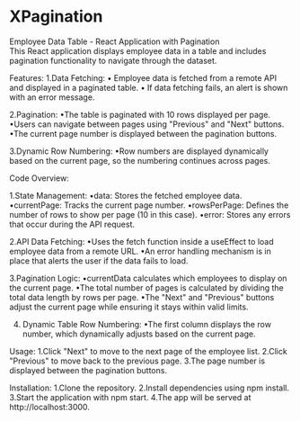 # XPagination <br> 
Employee Data Table - React Application with Pagination<br />
This React application displays employee data in a table and includes pagination functionality to navigate through the dataset.

Features:
1.Data Fetching:
    • Employee data is fetched from a remote API and displayed in a paginated table.
    • If data fetching fails, an alert is shown with an error message.
    
2.Pagination:
    •The table is paginated with 10 rows displayed per page.
    •Users can navigate between pages using "Previous" and "Next" buttons.
    •The current page number is displayed between the pagination buttons.

3.Dynamic Row Numbering:
   •Row numbers are displayed dynamically based on the current page, so the 
numbering continues across pages.

Code Overview:

1.State Management:
   •data: Stores the fetched employee data.
   •currentPage: Tracks the current page number.
   •rowsPerPage: Defines the number of rows to show per page (10 in this case).
   •error: Stores any errors that occur during the API request.

2.API Data Fetching:
   •Uses the fetch function inside a useEffect to load employee data from a remote URL.
   •An error handling mechanism is in place that alerts the user if the data fails to load.

3.Pagination Logic:
   •currentData calculates which employees to display on the current page.
   •The total number of pages is calculated by dividing the total data length by rows per page.
   •The "Next" and "Previous" buttons adjust the current page while ensuring it stays within valid limits.

4. Dynamic Table Row Numbering:
   •The first column displays the row number, which dynamically adjusts based on the current page.

Usage:
1.Click "Next" to move to the next page of the employee list.
2.Click "Previous" to move back to the previous page.
3.The page number is displayed between the pagination buttons.

Installation:
1.Clone the repository.
2.Install dependencies using npm install.
3.Start the application with npm start.
4.The app will be served at http://localhost:3000.
